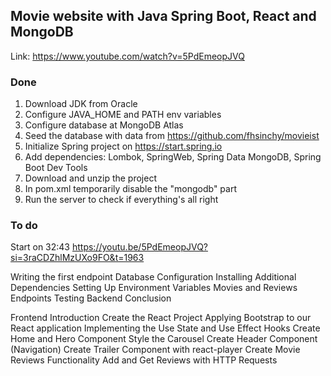## Movie website with Java Spring Boot, React and MongoDB

Link: https://www.youtube.com/watch?v=5PdEmeopJVQ

### Done
1. Download JDK from Oracle
2. Configure JAVA_HOME and PATH env variables
3. Configure database at MongoDB Atlas
4. Seed the database with data from https://github.com/fhsinchy/movieist
5. Initialize Spring project on https://start.spring.io
6. Add dependencies: Lombok, SpringWeb, Spring Data MongoDB, Spring Boot Dev Tools
7. Download and unzip the project
8. In pom.xml temporarily disable the "mongodb" part
9. Run the server to check if everything's all right

### To do

Start on 32:43
https://youtu.be/5PdEmeopJVQ?si=3raCDZhlMzUXo9FO&t=1963

Writing the first endpoint
Database Configuration
Installing Additional Dependencies
Setting Up Environment Variables
Movies and Reviews Endpoints
Testing
Backend Conclusion

Frontend Introduction
Create the React Project
Applying Bootstrap to our React application
Implementing the Use State and Use Effect Hooks
Create Home and Hero Component
Style the Carousel
Create Header Component (Navigation)
Create Trailer Component with react-player
Create Movie Reviews Functionality
Add and Get Reviews with HTTP Requests
